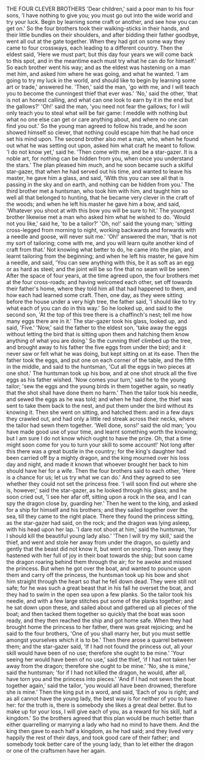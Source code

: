 THE FOUR CLEVER BROTHERS
'Dear
children,'
said
a
poor
man
to
his
four
sons,
'I
have
nothing
to
give
you;
you
must
go
out
into
the
wide
world
and
try
your
luck.
Begin
by
learning
some
craft
or
another,
and
see
how
you
can
get
on.'
So
the
four
brothers
took
their
walking-sticks
in
their
hands,
and
their
little
bundles
on
their
shoulders,
and
after
bidding
their
father
goodbye,
went
all
out
at
the
gate
together.
When
they
had
got
on
some
way
they
came
to
four
crossways,
each
leading
to
a
different
country.
Then
the
eldest
said,
'Here
we
must
part;
but
this
day
four
years
we
will
come
back
to
this
spot,
and
in
the
meantime
each
must
try
what
he
can
do
for
himself.'
So
each
brother
went
his
way;
and
as
the
eldest
was
hastening
on
a
man
met
him,
and
asked
him
where
he
was
going,
and
what
he
wanted.
'I
am
going
to
try
my
luck
in
the
world,
and
should
like
to
begin
by
learning
some
art
or
trade,'
answered
he.
'Then,'
said
the
man,
'go
with
me,
and
I
will
teach
you
to
become
the
cunningest
thief
that
ever
was.'
'No,'
said
the
other,
'that
is
not
an
honest
calling,
and
what
can
one
look
to
earn
by
it
in
the
end
but
the
gallows?'
'Oh!'
said
the
man,
'you
need
not
fear
the
gallows;
for
I
will
only
teach
you
to
steal
what
will
be
fair
game:
I
meddle
with
nothing
but
what
no
one
else
can
get
or
care
anything
about,
and
where
no
one
can
find
you
out.'
So
the
young
man
agreed
to
follow
his
trade,
and
he
soon
showed
himself
so
clever,
that
nothing
could
escape
him
that
he
had
once
set
his
mind
upon.
The
second
brother
also
met
a
man,
who,
when
he
found
out
what
he
was
setting
out
upon,
asked
him
what
craft
he
meant
to
follow.
'I
do
not
know
yet,'
said
he.
'Then
come
with
me,
and
be
a
star-gazer.
It
is
a
noble
art,
for
nothing
can
be
hidden
from
you,
when
once
you
understand
the
stars.'
The
plan
pleased
him
much,
and
he
soon
became
such
a
skilful
star-gazer,
that
when
he
had
served
out
his
time,
and
wanted
to
leave
his
master,
he
gave
him
a
glass,
and
said,
'With
this
you
can
see
all
that
is
passing
in
the
sky
and
on
earth,
and
nothing
can
be
hidden
from
you.'
The
third
brother
met
a
huntsman,
who
took
him
with
him,
and
taught
him
so
well
all
that
belonged
to
hunting,
that
he
became
very
clever
in
the
craft
of
the
woods;
and
when
he
left
his
master
he
gave
him
a
bow,
and
said,
'Whatever
you
shoot
at
with
this
bow
you
will
be
sure
to
hit.'
The
youngest
brother
likewise
met
a
man
who
asked
him
what
he
wished
to
do.
'Would
not
you
like,'
said
he,
'to
be
a
tailor?'
'Oh,
no!'
said
the
young
man;
'sitting
cross-legged
from
morning
to
night,
working
backwards
and
forwards
with
a
needle
and
goose,
will
never
suit
me.'
'Oh!'
answered
the
man,
'that
is
not
my
sort
of
tailoring;
come
with
me,
and
you
will
learn
quite
another
kind
of
craft
from
that.'
Not
knowing
what
better
to
do,
he
came
into
the
plan,
and
learnt
tailoring
from
the
beginning;
and
when
he
left
his
master,
he
gave
him
a
needle,
and
said,
'You
can
sew
anything
with
this,
be
it
as
soft
as
an
egg
or
as
hard
as
steel;
and
the
joint
will
be
so
fine
that
no
seam
will
be
seen.'
After
the
space
of
four
years,
at
the
time
agreed
upon,
the
four
brothers
met
at
the
four
cross-roads;
and
having
welcomed
each
other,
set
off
towards
their
father's
home,
where
they
told
him
all
that
had
happened
to
them,
and
how
each
had
learned
some
craft.
Then,
one
day,
as
they
were
sitting
before
the
house
under
a
very
high
tree,
the
father
said,
'I
should
like
to
try
what
each
of
you
can
do
in
this
way.'
So
he
looked
up,
and
said
to
the
second
son,
'At
the
top
of
this
tree
there
is
a
chaffinch's
nest;
tell
me
how
many
eggs
there
are
in
it.'
The
star-gazer
took
his
glass,
looked
up,
and
said,
'Five.'
'Now,'
said
the
father
to
the
eldest
son,
'take
away
the
eggs
without
letting
the
bird
that
is
sitting
upon
them
and
hatching
them
know
anything
of
what
you
are
doing.'
So
the
cunning
thief
climbed
up
the
tree,
and
brought
away
to
his
father
the
five
eggs
from
under
the
bird;
and
it
never
saw
or
felt
what
he
was
doing,
but
kept
sitting
on
at
its
ease.
Then
the
father
took
the
eggs,
and
put
one
on
each
corner
of
the
table,
and
the
fifth
in
the
middle,
and
said
to
the
huntsman,
'Cut
all
the
eggs
in
two
pieces
at
one
shot.'
The
huntsman
took
up
his
bow,
and
at
one
shot
struck
all
the
five
eggs
as
his
father
wished.
'Now
comes
your
turn,'
said
he
to
the
young
tailor;
'sew
the
eggs
and
the
young
birds
in
them
together
again,
so
neatly
that
the
shot
shall
have
done
them
no
harm.'
Then
the
tailor
took
his
needle,
and
sewed
the
eggs
as
he
was
told;
and
when
he
had
done,
the
thief
was
sent
to
take
them
back
to
the
nest,
and
put
them
under
the
bird
without
its
knowing
it.
Then
she
went
on
sitting,
and
hatched
them:
and
in
a
few
days
they
crawled
out,
and
had
only
a
little
red
streak
across
their
necks,
where
the
tailor
had
sewn
them
together.
'Well
done,
sons!'
said
the
old
man;
'you
have
made
good
use
of
your
time,
and
learnt
something
worth
the
knowing;
but
I
am
sure
I
do
not
know
which
ought
to
have
the
prize.
Oh,
that
a
time
might
soon
come
for
you
to
turn
your
skill
to
some
account!'
Not
long
after
this
there
was
a
great
bustle
in
the
country;
for
the
king's
daughter
had
been
carried
off
by
a
mighty
dragon,
and
the
king
mourned
over
his
loss
day
and
night,
and
made
it
known
that
whoever
brought
her
back
to
him
should
have
her
for
a
wife.
Then
the
four
brothers
said
to
each
other,
'Here
is
a
chance
for
us;
let
us
try
what
we
can
do.'
And
they
agreed
to
see
whether
they
could
not
set
the
princess
free.
'I
will
soon
find
out
where
she
is,
however,'
said
the
star-gazer,
as
he
looked
through
his
glass;
and
he
soon
cried
out,
'I
see
her
afar
off,
sitting
upon
a
rock
in
the
sea,
and
I
can
spy
the
dragon
close
by,
guarding
her.'
Then
he
went
to
the
king,
and
asked
for
a
ship
for
himself
and
his
brothers;
and
they
sailed
together
over
the
sea,
till
they
came
to
the
right
place.
There
they
found
the
princess
sitting,
as
the
star-gazer
had
said,
on
the
rock;
and
the
dragon
was
lying
asleep,
with
his
head
upon
her
lap.
'I
dare
not
shoot
at
him,'
said
the
huntsman,
'for
I
should
kill
the
beautiful
young
lady
also.'
'Then
I
will
try
my
skill,'
said
the
thief,
and
went
and
stole
her
away
from
under
the
dragon,
so
quietly
and
gently
that
the
beast
did
not
know
it,
but
went
on
snoring.
Then
away
they
hastened
with
her
full
of
joy
in
their
boat
towards
the
ship;
but
soon
came
the
dragon
roaring
behind
them
through
the
air;
for
he
awoke
and
missed
the
princess.
But
when
he
got
over
the
boat,
and
wanted
to
pounce
upon
them
and
carry
off
the
princess,
the
huntsman
took
up
his
bow
and
shot
him
straight
through
the
heart
so
that
he
fell
down
dead.
They
were
still
not
safe;
for
he
was
such
a
great
beast
that
in
his
fall
he
overset
the
boat,
and
they
had
to
swim
in
the
open
sea
upon
a
few
planks.
So
the
tailor
took
his
needle,
and
with
a
few
large
stitches
put
some
of
the
planks
together;
and
he
sat
down
upon
these,
and
sailed
about
and
gathered
up
all
pieces
of
the
boat;
and
then
tacked
them
together
so
quickly
that
the
boat
was
soon
ready,
and
they
then
reached
the
ship
and
got
home
safe.
When
they
had
brought
home
the
princess
to
her
father,
there
was
great
rejoicing;
and
he
said
to
the
four
brothers,
'One
of
you
shall
marry
her,
but
you
must
settle
amongst
yourselves
which
it
is
to
be.'
Then
there
arose
a
quarrel
between
them;
and
the
star-gazer
said,
'If
I
had
not
found
the
princess
out,
all
your
skill
would
have
been
of
no
use;
therefore
she
ought
to
be
mine.'
'Your
seeing
her
would
have
been
of
no
use,'
said
the
thief,
'if
I
had
not
taken
her
away
from
the
dragon;
therefore
she
ought
to
be
mine.'
'No,
she
is
mine,'
said
the
huntsman;
'for
if
I
had
not
killed
the
dragon,
he
would,
after
all,
have
torn
you
and
the
princess
into
pieces.'
'And
if
I
had
not
sewn
the
boat
together
again,'
said
the
tailor,
'you
would
all
have
been
drowned,
therefore
she
is
mine.'
Then
the
king
put
in
a
word,
and
said,
'Each
of
you
is
right;
and
as
all
cannot
have
the
young
lady,
the
best
way
is
for
neither
of
you
to
have
her:
for
the
truth
is,
there
is
somebody
she
likes
a
great
deal
better.
But
to
make
up
for
your
loss,
I
will
give
each
of
you,
as
a
reward
for
his
skill,
half
a
kingdom.'
So
the
brothers
agreed
that
this
plan
would
be
much
better
than
either
quarrelling
or
marrying
a
lady
who
had
no
mind
to
have
them.
And
the
king
then
gave
to
each
half
a
kingdom,
as
he
had
said;
and
they
lived
very
happily
the
rest
of
their
days,
and
took
good
care
of
their
father;
and
somebody
took
better
care
of
the
young
lady,
than
to
let
either
the
dragon
or
one
of
the
craftsmen
have
her
again.
